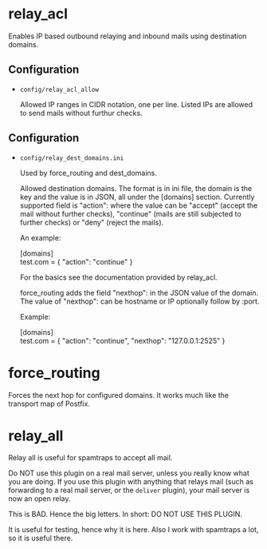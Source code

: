 
# relay\_acl

Enables IP based outbound relaying and inbound mails using destination domains.

## Configuration

* `config/relay_acl_allow`

    Allowed IP ranges in CIDR notation, one per line.
    Listed IPs are allowed to send mails without furthur checks.


## Configuration


* `config/relay_dest_domains.ini`

    Used by force_routing and dest_domains.

    Allowed destination domains. The format is in ini file, the domain
    is the key and the value is in JSON, all under the [domains] section.
    Currently supported field is "action": where the value can be
    "accept" (accept the mail without further checks), "continue" (mails
    are still subjected to further checks) or "deny" (reject the mails).

    An example:

    [domains]  
    test.com = { "action": "continue" }

    For the basics see the documentation provided by relay_acl.

    force_routing adds the field "nexthop": in the JSON value
    of the domain. The value of "nexthop": can be hostname or IP optionally
    follow by :port.

    Example:

    [domains]  
    test.com = { "action": "continue", "nexthop": "127.0.0.1:2525" }


# force_routing

Forces the next hop for configured domains.  It works much like the transport map of Postfix.


# relay\_all

Relay all is useful for spamtraps to accept all mail.

Do NOT use this plugin on a real mail server, unless you really know what
you are doing. If you use this plugin with anything that relays mail (such
as forwarding to a real mail server, or the `deliver` plugin), your mail
server is now an open relay.

This is BAD. Hence the big letters. In short: DO NOT USE THIS PLUGIN.

It is useful for testing, hence why it is here. Also I work with spamtraps
a lot, so it is useful there.
